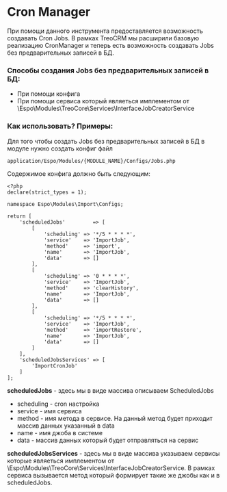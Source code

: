 # Cron Manager #
При помощи данного инструмента предоставляется возможность создавать Cron Jobs.
В рамках TreoCRM мы расширили базовую реализацию CronManager и теперь есть возможность создавать Jobs без предварительных записей в БД.

### Способы создания Jobs без предварительных записей в БД: ###
  * При помощи конфига
  * При помощи сервиса который являеться имплементом от \Espo\Modules\TreoCore\Services\InterfaceJobCreatorService

### Как использовать? Примеры: ###
Для того чтобы создать Jobs без предварительных записей в БД в модуле нужно создать конфиг файл
```
application/Espo/Modules/{MODULE_NAME}/Configs/Jobs.php 
```
Содержимое конфига должно быть следующим:
```
<?php
declare(strict_types = 1);

namespace Espo\Modules\Import\Configs;

return [
    'scheduledJobs'         => [
        [
            'scheduling' => '*/5 * * * *',
            'service'    => 'ImportJob',
            'method'     => 'import',
            'name'       => 'ImportJob',
            'data'       => []
        ],
        [
            'scheduling' => '0 * * * *',
            'service'    => 'ImportJob',
            'method'     => 'clearHistory',
            'name'       => 'ImportJob',
            'data'       => []
        ],
        [
            'scheduling' => '*/5 * * * *',
            'service'    => 'ImportJob',
            'method'     => 'importRestore',
            'name'       => 'ImportJob',
            'data'       => []
        ]
    ],
    'scheduledJobsServices' => [
        'ImportCronJob'
    ]
];
```
**scheduledJobs** - здесь мы в виде массива описываем ScheduledJobs
  * scheduling - cron настройка
  * service - имя сервиса
  * method - имя метода в сервисе. На данный метод будет приходит массив данных указанный в data
  * name - имя джоба в системе
  * data - массив данных который будет отправляться на сервис

**scheduledJobsServices** - здесь мы в виде массива указываем сервисы которые являеться имплементом от \Espo\Modules\TreoCore\Services\InterfaceJobCreatorService. В рамках сервиса вызывается метод который формирует такие же джобы как и в scheduledJobs.